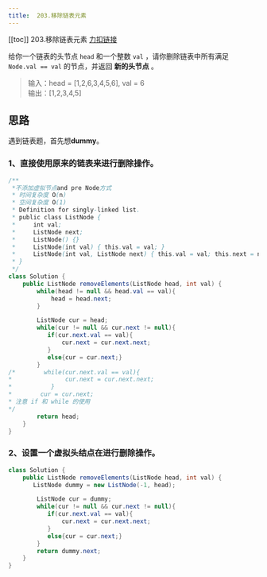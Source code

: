 ```yaml
---
title:  203.移除链表元素
---
```

[[toc]]
203.移除链表元素
[力扣链接](https://leetcode.cn/problems/remove-linked-list-elements/)

给你一个链表的头节点 `head` 和一个整数 `val` ，请你删除链表中所有满足 `Node.val == val` 的节点，并返回 **新的头节点** 。
 
> 输入：head = [1,2,6,3,4,5,6], val = 6  
输出：[1,2,3,4,5]

## 思路  
遇到链表题，首先想**dummy**。
### 1、直接使用原来的链表来进行删除操作。
~~~java {21-25}
/**
 *不添加虚拟节点and pre Node方式
 * 时间复杂度 O(n)
 * 空间复杂度 O(1)
 * Definition for singly-linked list.
 * public class ListNode {
 *     int val;
 *     ListNode next;
 *     ListNode() {}
 *     ListNode(int val) { this.val = val; }
 *     ListNode(int val, ListNode next) { this.val = val; this.next = next; }
 * }
 */
class Solution {
    public ListNode removeElements(ListNode head, int val) {
        while(head != null && head.val == val){
            head = head.next;
        }

        ListNode cur = head;
        while(cur != null && cur.next != null){
           if(cur.next.val == val){
               cur.next = cur.next.next;
           }
           else{cur = cur.next;}
        } 
/*        while(cur.next.val == val){
*               cur.next = cur.next.next;
*           }
*        cur = cur.next;
* 注意 if 和 while 的使用
*/
        return head;
    }
}
~~~

### 2、设置一个虚拟头结点在进行删除操作。


~~~java
class Solution {
    public ListNode removeElements(ListNode head, int val) {
       ListNode dummy = new ListNode(-1, head);

        ListNode cur = dummy;
        while(cur != null && cur.next != null){
           if(cur.next.val == val){
               cur.next = cur.next.next;
           }
           else{cur = cur.next;}
        } 
        return dummy.next;
    }
}
~~~